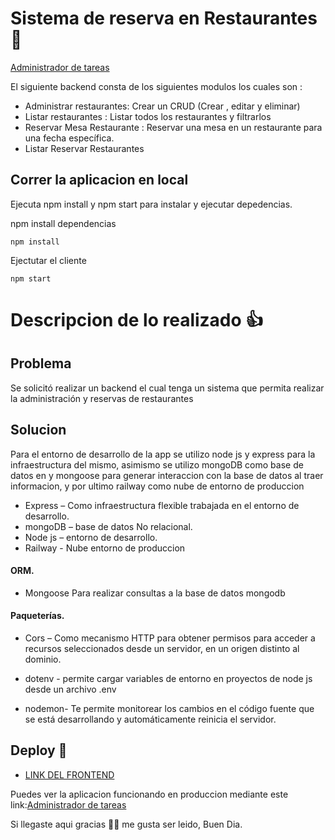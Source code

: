 # Sistema de reserva en Restaurantes  🙌

[Administrador de tareas](https://vitejs-administrador-tareas.vercel.app/ "Administrador de tareas")


El siguiente backend consta de los siguientes modulos los cuales son :

-	Administrar restaurantes:  Crear un CRUD (Crear , editar y eliminar) 
-	Listar restaurantes		:	Listar todos los restaurantes y filtrarlos
-	Reservar Mesa Restaurante : Reservar una mesa en un restaurante para una fecha específica.
-	Listar Reservar Restaurantes

## Correr la aplicacion en local
Ejecuta npm install y npm start para instalar y ejecutar depedencias.

npm install dependencias


	npm install

Ejectutar el cliente

	npm start

# Descripcion de lo realizado 👍 

## Problema

Se solicitó realizar un backend el cual tenga un sistema que permita realizar la administración y reservas de restaurantes


## Solucion

Para el entorno de desarrollo de la app se utilizo node js y express para la infraestructura del mismo, asimismo se utilizo mongoDB como base de datos en  y mongoose para generar interaccion con la base de datos al traer informacion, y por ultimo railway como nube de entorno de produccion


-	Express – Como infraestructura flexible trabajada en el entorno de desarrollo.
-	mongoDB – base de datos No relacional.
-	Node js – entorno de desarrollo.
-	Railway - Nube entorno de produccion

#### ORM.

 - Mongoose Para realizar consultas a la base de datos mongodb

#### Paqueterías.

 - Cors – Como mecanismo HTTP para obtener permisos para acceder a recursos seleccionados desde un servidor, en un  origen distinto al dominio.

 - dotenv -  permite cargar variables de entorno en proyectos de node js desde un archivo .env

 - nodemon- Te permite monitorear los cambios en el código fuente que se está desarrollando y automáticamente reinicia el servidor.

## Deploy 🚀

- [LINK DEL FRONTEND ](https://github.com/gaboducuara/Vitejs-Administrador-Tareas "LINK DEL FRONTEND ")



Puedes ver la aplicacion funcionando en produccion mediante este link:[Administrador de tareas](https://vitejs-administrador-tareas.vercel.app/ "Administrador de tareas")

Si llegaste aqui gracias 🙏🏼 me gusta ser leido, Buen Dia.